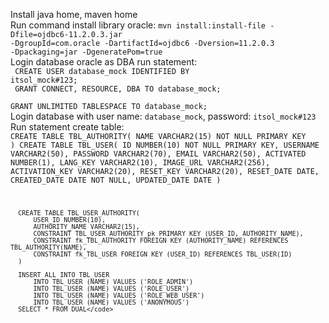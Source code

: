 Install java home, maven home<br/>
Run command install library oracle: <code>mvn install:install-file -Dfile=ojdbc6-11.2.0.3.jar  -DgroupId=com.oracle -DartifactId=ojdbc6 -Dversion=11.2.0.3 -Dpackaging=jar -DgeneratePom=true</code><br/>
Login database oracle as DBA run statement:<br/>
<code>
    CREATE USER database_mock IDENTIFIED BY itsol_mock#123;<br/>
    GRANT CONNECT, RESOURCE, DBA TO database_mock;<br/>
    GRANT UNLIMITED TABLESPACE TO database_mock;
</code><br/>
Login database with user name: <code>database_mock</code>, password: <code>itsol_mock#123</code><br/>
Run statement create table:<br/>
<code>CREATE TABLE TBL_AUTHORITY(
          NAME VARCHAR2(15) NOT NULL PRIMARY KEY
      )
      CREATE TABLE TBL_USER(
          ID NUMBER(10) NOT NULL PRIMARY KEY,
          USERNAME VARCHAR2(50),
          PASSWORD VARCHAR2(70),
          EMAIL VARCHAR2(50),
          ACTIVATED NUMBER(1),
          LANG_KEY VARCHAR2(10),
          IMAGE_URL VARCHAR2(256),
          ACTIVATION_KEY VARCHAR2(20),
          RESET_KEY VARCHAR2(20),
          RESET_DATE DATE,
          CREATED_DATE DATE NOT NULL,
          UPDATED_DATE DATE
      )
      
      CREATE TABLE TBL_USER_AUTHORITY(
          USER_ID NUMBER(10),
          AUTHORITY_NAME VARCHAR2(15),
          CONSTRAINT TBL_USER_AUTHORITY_pk PRIMARY KEY (USER_ID, AUTHORITY_NAME),
          CONSTRAINT fk_TBL_AUTHORITY FOREIGN KEY (AUTHORITY_NAME) REFERENCES TBL_AUTHORITY(NAME),
          CONSTRAINT fk_TBL_USER FOREIGN KEY (USER_ID) REFERENCES TBL_USER(ID)
      )
      
      INSERT ALL INTO TBL_USER
          INTO TBL_USER (NAME) VALUES ('ROLE_ADMIN')
          INTO TBL_USER (NAME) VALUES ('ROLE_USER')
          INTO TBL_USER (NAME) VALUES ('ROLE_WEB_USER')
          INTO TBL_USER (NAME) VALUES ('ANONYMOUS')
      SELECT * FROM DUAL</code>
